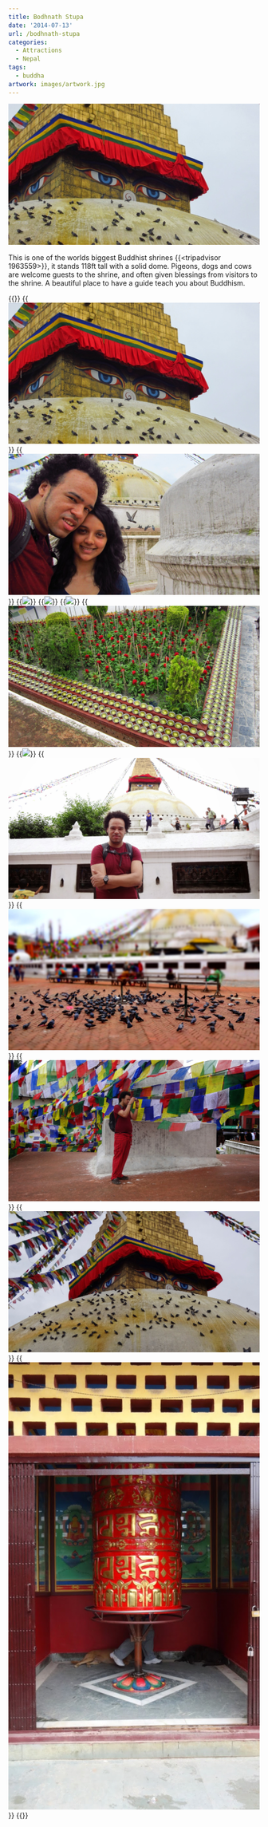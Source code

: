 ```yaml
---
title: Bodhnath Stupa
date: '2014-07-13'
url: /bodhnath-stupa
categories:
  - Attractions
  - Nepal
tags:
  - buddha
artwork: images/artwork.jpg
---
```


[![](images/Boudhanath-1024x575.jpg)](http://gonetraveling.me/wp-content/uploads/2014/07/Boudhanath.jpg)

This is one of the worlds biggest Buddhist shrines {{<tripadvisor 1963559>}}, it stands 118ft tall with a solid dome. Pigeons, dogs and cows are welcome guests to the shrine, and often given blessings from visitors to the shrine. A beautiful place to have a guide teach you about Buddhism.


{{<gallery>}}
  {{<img src="images/Boudhanath.jpg">}}
  {{<img src="images/IMG_2950.jpg">}}
  {{<img src="images/IMG_2916-MOTION.gif">}}
  {{<img src="images/IMG_2896-MOTION.gif">}}
  {{<img src="images/IMG_2960-MOTION.gif">}}
  {{<img src="images/IMG_2999.jpg">}}
  {{<img src="images/IMG_3004-MOTION.gif">}}
  {{<img src="images/DSC00188.jpg">}}
  {{<img src="images/DSC00193.jpg">}}
  {{<img src="images/DSC00196.jpg">}}
  {{<img src="images/DSC00195.jpg">}}
  {{<img src="images/DSC00194.jpg" oriantation="portrait">}}
{{</gallery>}}
